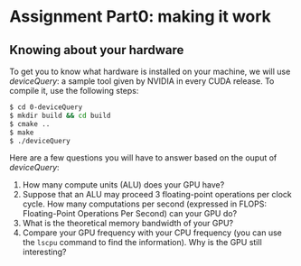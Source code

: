 # Assignment Part0: making it work
## Knowing about your hardware

To get you to know what hardware is installed on your machine, we will use *deviceQuery*: a sample tool given by NVIDIA in every CUDA release. To compile it, use the following steps:

```bash
$ cd 0-deviceQuery
$ mkdir build && cd build
$ cmake ..
$ make
$ ./deviceQuery
```

Here are a few questions you will have to answer based on the ouput of *deviceQuery*:
1. How many compute units (ALU) does your GPU have?
2. Suppose that an ALU may proceed 3 floating-point operations per clock cycle. How many computations per second (expressed in FLOPS: Floating-Point Operations Per Second) can your GPU do?
3. What is the theoretical memory bandwidth of your GPU?
4. Compare your GPU frequency with your CPU frequency (you can use the `lscpu` command to find the information). Why is the GPU still interesting?


